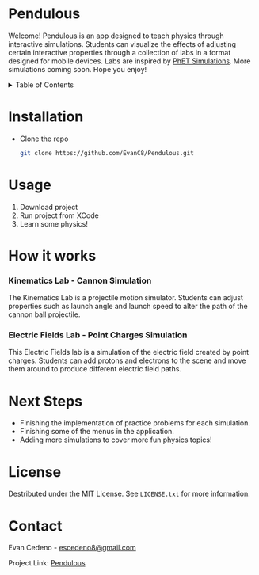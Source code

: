 # Pendulous

Welcome! Pendulous is an app designed to teach physics through interactive simulations. Students can visualize the effects of adjusting certain interactive properties through a collection of labs in a format designed for mobile devices. Labs are inspired by [PhET Simulations](https://phet.colorado.edu/). More simulations coming soon. Hope you enjoy!<br>

<!-- TABLE OF CONTENTS -->
<details>
  <summary>Table of Contents</summary>
  <ol>
    <li><a href="installation">Installation</a></li>
    <li><a href="#usage">Usage</a></li>
    <li>
      <a href="#how-it-works">How it works</a>
      <ul>
        <li><a href="#kinematicslab">Kinematics Lab</a></li>
        <li><a href="#electricfieldslab">Electric Fields Lab</a></li>
      </ul>
    </li>
    <li><a href="#next-steps">Next Steps</a></li>
    <li><a href="#license">License</a></li>
    <li><a href="#contact">Contact</a></li>
  </ol>
</details>

# Installation
* Clone the repo
   ```sh
   git clone https://github.com/EvanC8/Pendulous.git
   ```
# Usage
1. Download project
2. Run project from XCode
3. Learn some physics!

# How it works

### Kinematics Lab - Cannon Simulation
The Kinematics Lab is a projectile motion simulator. Students can adjust properties such as launch angle and launch speed to alter the path of the cannon ball projectile.

### Electric Fields Lab - Point Charges Simulation
This Electric Fields lab is a simulation of the electric field created by point charges. Students can add protons and electrons to the scene and move them around to produce different electric field paths. 


# Next Steps
* Finishing the implementation of practice problems for each simulation.
* Finishing some of the menus in the application. 
* Adding more simulations to cover more fun physics topics!

# License
Destributed under the MIT License. See `LICENSE.txt` for more information.

# Contact
Evan Cedeno - escedeno8@gmail.com

Project Link: [Pendulous](https://github.com/EvanC8/Pendulous)
